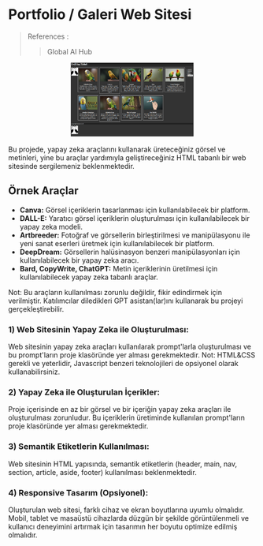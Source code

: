 # Portfolio / Galeri Web Sitesi

> References :
>> Global AI Hub

<div align="center">
  <img src="images/domestic-birds.png" width="250" height="150">
</div>

Bu projede, yapay zeka araçlarını kullanarak üreteceğiniz görsel ve metinleri, yine bu
araçlar yardımıyla geliştireceğiniz HTML tabanlı bir web sitesinde sergilemeniz
beklenmektedir.

## Örnek Araçlar
- **Canva:** Görsel içeriklerin tasarlanması için kullanılabilecek bir platform.
- **DALL-E:** Yaratıcı görsel içeriklerin oluşturulması için kullanılabilecek bir yapay zeka modeli.
- **Artbreeder:** Fotoğraf ve görsellerin birleştirilmesi ve manipülasyonu ile yeni sanat eserleri
üretmek için kullanılabilecek bir platform.
- **DeepDream:** Görsellerin halüsinasyon benzeri manipülasyonları için kullanılabilecek bir
yapay zeka aracı.
- **Bard, CopyWrite, ChatGPT:** Metin içeriklerinin üretilmesi için kullanılabilecek yapay zeka
tabanlı araçlar.

Not: Bu araçların kullanılması zorunlu değildir, fikir edindirmek için verilmiştir. Katılımcılar
diledikleri GPT asistan(lar)ını kullanarak bu projeyi gerçekleştirebilir.

### 1) Web Sitesinin Yapay Zeka ile Oluşturulması:
Web sitesinin yapay zeka araçları kullanılarak prompt'larla oluşturulması ve bu prompt'ların
proje klasöründe yer alması gerekmektedir.
Not: HTML&CSS gerekli ve yeterlidir, Javascript benzeri teknolojileri de opsiyonel olarak
kullanabilirsiniz.

### 2) Yapay Zeka ile Oluşturulan İçerikler:
Proje içerisinde en az bir görsel ve bir içeriğin yapay zeka araçları ile oluşturulması zorunludur. Bu içeriklerin üretiminde kullanılan prompt'ların proje klasöründe yer alması gerekmektedir.

### 3) Semantik Etiketlerin Kullanılması:
Web sitesinin HTML yapısında, semantik etiketlerin (header, main, nav, section, article, aside, footer) kullanılması beklenmektedir.

### 4) Responsive Tasarım (Opsiyonel):
Oluşturulan web sitesi, farklı cihaz ve ekran boyutlarına uyumlu olmalıdır. Mobil, tablet ve masaüstü cihazlarda düzgün bir şekilde görüntülenmeli ve kullanıcı deneyimini artırmak için tasarımın her boyutu optimize edilmiş olmalıdır.
